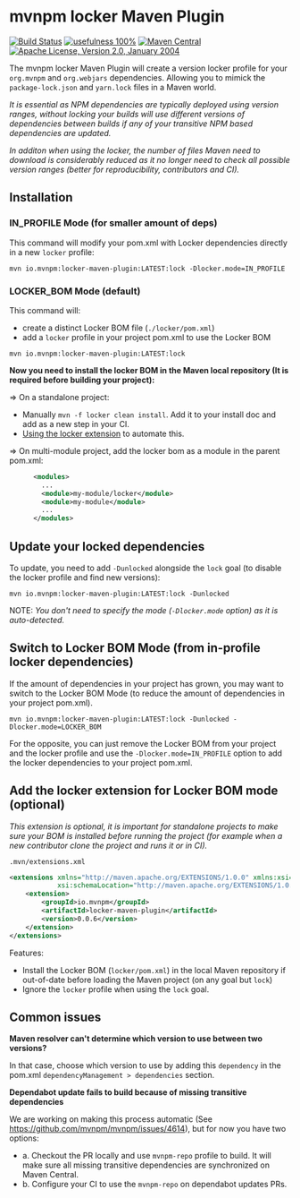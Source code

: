 # mvnpm locker Maven Plugin

[![Build Status](https://img.shields.io/github/actions/workflow/status/mvnpm/locker/build.yml?label=Build&branch=main)](https://github.com/mvnpm/locker/actions/workflows/build.yml)
[![usefulness 100%](https://img.shields.io/badge/usefulness-100%25-success.svg?label=Usefulness)](https://www.google.com/search?q=pasta+machine)
[![Maven Central](https://img.shields.io/maven-central/v/io.mvnpm/locker-maven-plugin.svg?label=Maven%20Central)](https://search.maven.org/artifact/io.mvnpm/locker-maven-plugin)
[![Apache License, Version 2.0, January 2004](https://img.shields.io/github/license/apache/maven.svg?label=License)](https://www.apache.org/licenses/LICENSE-2.0)

The mvnpm locker Maven Plugin will create a version locker profile for your `org.mvnpm` and `org.webjars` dependencies.
Allowing you to mimick the `package-lock.json` and `yarn.lock` files in a Maven world.

_It is essential as NPM dependencies are typically deployed using version ranges, without locking your builds will use different versions of dependencies between builds if any of your transitive NPM based dependencies are updated._

_In additon when using the locker, the number of files Maven need to download is considerably reduced as it no longer need to check all possible version ranges (better for reproducibility, contributors and CI)._

## Installation

### IN_PROFILE Mode  (for smaller amount of deps)

This command will modify your pom.xml with Locker dependencies directly in a new `locker` profile:
```shell
mvn io.mvnpm:locker-maven-plugin:LATEST:lock -Dlocker.mode=IN_PROFILE
```

### LOCKER_BOM Mode (default)

This command will:
- create a distinct Locker BOM file (`./locker/pom.xml`)
- add a `locker` profile in your project pom.xml to use the Locker BOM

```shell
mvn io.mvnpm:locker-maven-plugin:LATEST:lock
```

**Now you need to install the locker BOM in the Maven local repository (It is required before building your project):**

=> On a standalone project:
- Manually `mvn -f locker clean install`. Add it to your install doc and add as a new step in your CI.
- [Using the locker extension](#add-the-locker-extension-for-locker-bom-mode-optional) to automate this.

=> On multi-module project, add the locker bom as a module in the parent pom.xml:
```xml
      <modules>
        ...
        <module>my-module/locker</module>
        <module>my-module</module>
        ...
      </modules>
```

## Update your locked dependencies

To update, you need to add `-Dunlocked` alongside the `lock` goal (to disable the locker profile and find new versions):
```shell
mvn io.mvnpm:locker-maven-plugin:LATEST:lock -Dunlocked
```

NOTE: _You don't need to specify the mode (`-Dlocker.mode` option) as it is auto-detected._

## Switch to Locker BOM Mode (from in-profile locker dependencies)

If the amount of dependencies in your project has grown, you may want to switch to the Locker BOM Mode (to reduce the amount of dependencies in your project pom.xml).
```shell
mvn io.mvnpm:locker-maven-plugin:LATEST:lock -Dunlocked -Dlocker.mode=LOCKER_BOM
```

For the opposite, you can just remove the Locker BOM from your project and the locker profile and use the `-Dlocker.mode=IN_PROFILE` option to add the locker dependencies to your project pom.xml.

## Add the locker extension for Locker BOM mode (optional)

_This extension is optional, it is important for standalone projects to make sure your BOM is installed before running the project (for example when a new contributor clone the project and runs it or in CI)._

`.mvn/extensions.xml`
```xml
<extensions xmlns="http://maven.apache.org/EXTENSIONS/1.0.0" xmlns:xsi="http://www.w3.org/2001/XMLSchema-instance"
            xsi:schemaLocation="http://maven.apache.org/EXTENSIONS/1.0.0 http://maven.apache.org/xsd/core-extensions-1.0.0.xsd">
    <extension>
        <groupId>io.mvnpm</groupId>
        <artifactId>locker-maven-plugin</artifactId>
        <version>0.0.6</version>
    </extension>
</extensions>
```

Features:
- Install the Locker BOM (`locker/pom.xml`) in the local Maven repository if out-of-date before loading the Maven project (on any goal but `lock`)
- Ignore the `locker` profile when using the `lock` goal.


## Common issues

**Maven resolver can't determine which version to use between two versions?**

In that case, choose which version to use by adding this `dependency` in the pom.xml `dependencyManagement > dependencies` section.

**Dependabot update fails to build because of missing transitive dependencies**

We are working on making this process automatic (See https://github.com/mvnpm/mvnpm/issues/4614), but for now you have two options:
- a. Checkout the PR locally and use `mvnpm-repo` profile to build. It will make sure all missing transitive dependencies are synchronized on Maven Central.
- b. Configure your CI to use the `mvnpm-repo` on dependabot updates PRs.


